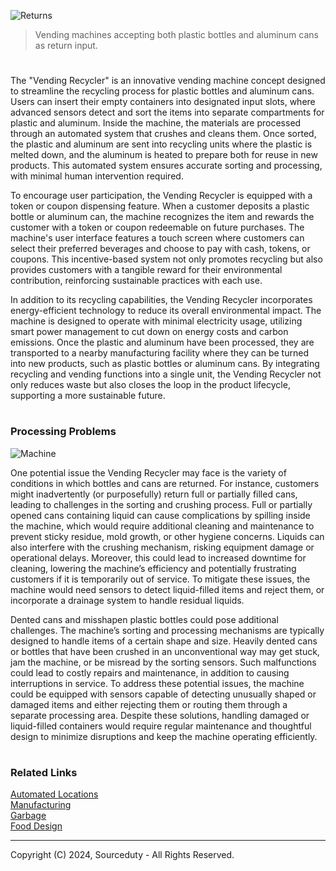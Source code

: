 ![Returns](https://github.com/user-attachments/assets/5d4e11ab-61cb-41f1-b3eb-d4f684cdbac9)

> Vending machines accepting both plastic bottles and aluminum cans as return input.

#

The "Vending Recycler" is an innovative vending machine concept designed to streamline the recycling process for plastic bottles and aluminum cans. Users can insert their empty containers into designated input slots, where advanced sensors detect and sort the items into separate compartments for plastic and aluminum. Inside the machine, the materials are processed through an automated system that crushes and cleans them. Once sorted, the plastic and aluminum are sent into recycling units where the plastic is melted down, and the aluminum is heated to prepare both for reuse in new products. This automated system ensures accurate sorting and processing, with minimal human intervention required.

To encourage user participation, the Vending Recycler is equipped with a token or coupon dispensing feature. When a customer deposits a plastic bottle or aluminum can, the machine recognizes the item and rewards the customer with a token or coupon redeemable on future purchases. The machine's user interface features a touch screen where customers can select their preferred beverages and choose to pay with cash, tokens, or coupons. This incentive-based system not only promotes recycling but also provides customers with a tangible reward for their environmental contribution, reinforcing sustainable practices with each use.

In addition to its recycling capabilities, the Vending Recycler incorporates energy-efficient technology to reduce its overall environmental impact. The machine is designed to operate with minimal electricity usage, utilizing smart power management to cut down on energy costs and carbon emissions. Once the plastic and aluminum have been processed, they are transported to a nearby manufacturing facility where they can be turned into new products, such as plastic bottles or aluminum cans. By integrating recycling and vending functions into a single unit, the Vending Recycler not only reduces waste but also closes the loop in the product lifecycle, supporting a more sustainable future.

#
### Processing Problems

![Machine](https://github.com/user-attachments/assets/15e78669-3a47-4a09-9085-7ed77a02d2fa)

One potential issue the Vending Recycler may face is the variety of conditions in which bottles and cans are returned. For instance, customers might inadvertently (or purposefully) return full or partially filled cans, leading to challenges in the sorting and crushing process. Full or partially opened cans containing liquid can cause complications by spilling inside the machine, which would require additional cleaning and maintenance to prevent sticky residue, mold growth, or other hygiene concerns. Liquids can also interfere with the crushing mechanism, risking equipment damage or operational delays. Moreover, this could lead to increased downtime for cleaning, lowering the machine’s efficiency and potentially frustrating customers if it is temporarily out of service. To mitigate these issues, the machine would need sensors to detect liquid-filled items and reject them, or incorporate a drainage system to handle residual liquids.

Dented cans and misshapen plastic bottles could pose additional challenges. The machine’s sorting and processing mechanisms are typically designed to handle items of a certain shape and size. Heavily dented cans or bottles that have been crushed in an unconventional way may get stuck, jam the machine, or be misread by the sorting sensors. Such malfunctions could lead to costly repairs and maintenance, in addition to causing interruptions in service. To address these potential issues, the machine could be equipped with sensors capable of detecting unusually shaped or damaged items and either rejecting them or routing them through a separate processing area. Despite these solutions, handling damaged or liquid-filled containers would require regular maintenance and thoughtful design to minimize disruptions and keep the machine operating efficiently.

#
### Related Links

[Automated Locations](https://github.com/sourceduty/Automated_Locations)
<br>
[Manufacturing](https://github.com/sourceduty/Manufacturing)
<br>
[Garbage](https://github.com/sourceduty/Garbage)
<br>
[Food Design](https://github.com/sourceduty/Food_Design)

***
Copyright (C) 2024, Sourceduty - All Rights Reserved.
